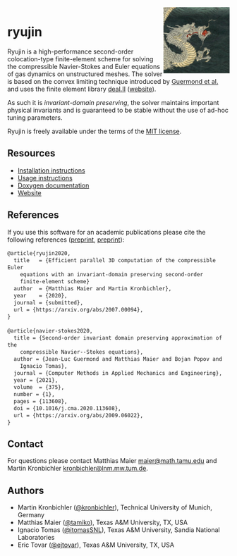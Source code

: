<img align="right" height="150" src="doc/logo.png">

ryujin
======

Ryujin is a high-performance second-order colocation-type finite-element
scheme for solving the compressible Navier-Stokes and Euler equations of
gas dynamics on unstructured meshes. The solver is based on the convex
limiting technique introduced by [Guermond et
al.](https://doi.org/10.1137/17M1149961) and uses the finite element
library [deal.II](https://github.com/dealii/dealii)
([website](https://www.dealii.org)).

As such it is <i>invariant-domain preserving</i>, the solver maintains
important physical invariants and is guaranteed to be stable without the
use of ad-hoc tuning parameters.

Ryujin is freely available under the terms of the [MIT license](COPYING.md).

Resources
---------

 - [Installation instructions](https://conservation-laws.org/ryujin/doxygen/Installation.html)
 - [Usage instructions](https://conservation-laws.org/ryujin/doxygen/Usage.html)
 - [Doxygen documentation](https://conservation-laws.org/ryujin/doxygen)
 - [Website](https://conservation-laws.org/)

References
----------

If you use this software for an academic publications please cite the
following references ([preprint](https://arxiv.org/abs/2007.00094),
[preprint](https://arxiv.org/abs/2009.06022)):

```
@article{ryujin2020,
  title   = {Efficient parallel 3D computation of the compressible Euler
    equations with an invariant-domain preserving second-order
    finite-element scheme}
  author  = {Matthias Maier and Martin Kronbichler},
  year    = {2020},
  journal = {submitted},
  url = {https://arxiv.org/abs/2007.00094},
}

@article{navier-stokes2020,
  title = {Second-order invariant domain preserving approximation of the
    compressible Navier--Stokes equations},
  author = {Jean-Luc Guermond and Matthias Maier and Bojan Popov and
    Ignacio Tomas},
  journal = {Computer Methods in Applied Mechanics and Engineering},
  year = {2021},
  volume  = {375},
  number = {1},
  pages = {113608},
  doi = {10.1016/j.cma.2020.113608},
  url = {https://arxiv.org/abs/2009.06022},
}
```

Contact
-------

For questions please contact Matthias Maier <maier@math.tamu.edu> and
Martin Kronbichler <kronbichler@lnm.mw.tum.de>.

Authors
-------

 - Martin Kronbichler ([@kronbichler](https://github.com/kronbichler)), Technical University of Munich, Germany
 - Matthias Maier ([@tamiko](https://github.com/tamiko)), Texas A&M University, TX, USA
 - Ignacio Tomas ([@itomasSNL](https://github.com/itomasSNL)), Texas A&M University, Sandia National Laboratories
 - Eric Tovar ([@ejtovar](https://github.com/ejtovar)), Texas A&M University, TX, USA
